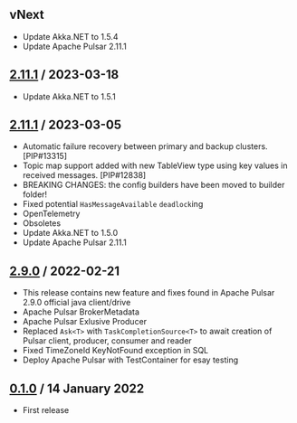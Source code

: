 ## vNext
- Update Akka.NET to 1.5.4
- Update Apache Pulsar 2.11.1

## [2.11.1] / 2023-03-18
- Update Akka.NET to 1.5.1

## [2.11.1] / 2023-03-05
- Automatic failure recovery between primary and backup clusters. [PIP#13315]
- Topic map support added with new TableView type using key values in received messages. [PIP#12838]
- BREAKING CHANGES: the config builders have been moved to builder folder!
- Fixed potential `HasMessageAvailable` `deadlock`ing 
- OpenTelemetry 
- Obsoletes
- Update Akka.NET to 1.5.0
- Update Apache Pulsar 2.11.1

## [2.9.0] / 2022-02-21
- This release contains new feature and fixes found in Apache Pulsar 2.9.0 official java client/drive
- Apache Pulsar BrokerMetadata
- Apache Pulsar Exlusive Producer
- Replaced `Ask<T>` with `TaskCompletionSource<T>` to await creation of Pulsar client, producer, consumer and reader
- Fixed TimeZoneId KeyNotFound exception in SQL
- Deploy Apache Pulsar with TestContainer for esay testing

## [0.1.0] / 14 January 2022
- First release

[vNext]: https://github.com/eaba/SharpPulsar/compare/2.11.1...HEAD
[2.11.1]: https://github.com/eaba/SharpPulsar/compare/2.11.1...2.11.1
[2.11.1]: https://github.com/eaba/SharpPulsar/compare/2.9.0...2.11.1
[2.9.0]: https://github.com/eaba/SharpPulsar/compare/0.1.0...2.9.0
[0.1.0]: https://github.com/eaba/SharpPulsar/tree/0.1.0

